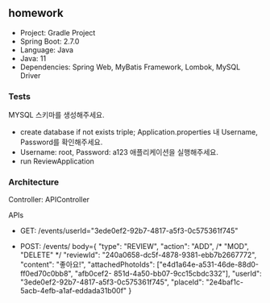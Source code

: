 ## homework

- Project: Gradle Project
- Spring Boot: 2.7.0
- Language: Java
- Java: 11
- Dependencies: Spring Web, MyBatis Framework, Lombok, MySQL Driver


### Tests
MYSQL 스키마를 생성해주세요.
- create database if not exists triple;
Application.properties 내 Username, Password를 확인해주세요.
- Username: root, Password: a123
애플리케이션을 실행해주세요.
- run ReviewApplication


### Architecture
Controller: APIController

APIs
- GET: /events/userId="3ede0ef2-92b7-4817-a5f3-0c575361f745"

- POST: /events/ body={
"type": "REVIEW",
"action": "ADD", /* "MOD", "DELETE" */
"reviewId": "240a0658-dc5f-4878-9381-ebb7b2667772",
"content": "좋아요!",
"attachedPhotoIds": ["e4d1a64e-a531-46de-88d0-ff0ed70c0bb8", "afb0cef2-
851d-4a50-bb07-9cc15cbdc332"],
"userId": "3ede0ef2-92b7-4817-a5f3-0c575361f745",
"placeId": "2e4baf1c-5acb-4efb-a1af-eddada31b00f"
}
